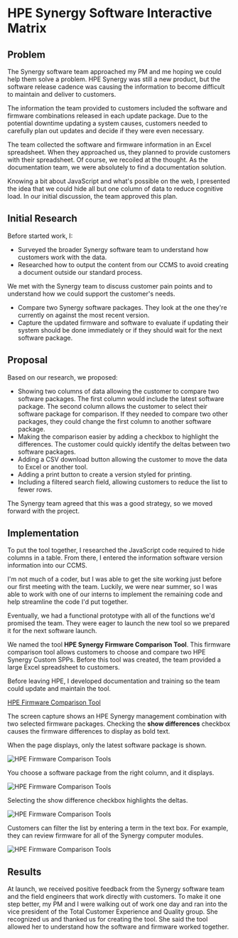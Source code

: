 

#  HPE Synergy Software Interactive Matrix

## Problem

The Synergy software team approached my PM and me hoping we could help them solve a problem. HPE Synergy was still a new product, but the software release cadence was causing the information to become difficult to maintain and deliver to customers.



The information the team provided to customers included the software and firmware combinations released in each update package. Due to the potential downtime updating a system causes, customers needed to carefully plan out updates and decide if they were even necessary.

The team collected the software and firmware information in an Excel spreadsheet. When they approached us, they planned to provide customers with their spreadsheet. Of course, we recoiled at the thought. As the documentation team, we were absolutely to find a documentation solution.



Knowing a bit about JavaScript and what's possible on the web, I presented the idea that we could hide all but one column of data to reduce cognitive load. In our initial discussion, the team approved this plan.

## Initial Research

Before started work, I:

- Surveyed the broader Synergy software team to understand how customers work with the data.
- Researched how to output the content from our CCMS to avoid creating a document outside our standard process. 

We met with the Synergy team to discuss customer pain points and to understand how we could support the customer's needs.

- Compare two Synergy software packages. They look at the one they're currently on against the most recent version.
- Capture the updated firmware and software to evaluate if updating their system should be done immediately or if they should wait for the next software package.

## Proposal

Based on our research, we proposed:

- Showing two columns of data allowing the customer to compare two software packages. The first column would include the latest software package. The second column allows the customer to select their software package for comparison. If they needed to compare two other packages, they could change the first column to another software package.
- Making the comparison easier by adding a checkbox to highlight the differences. The customer could quickly identify the deltas between two software packages.
- Adding a CSV download button allowing the customer to move the data to Excel or another tool.
- Adding a print button to create a version styled for printing.
- Including a filtered search field, allowing customers to reduce the list to fewer rows.

The Synergy team agreed that this was a good strategy, so we moved forward with the project.

## Implementation

To put the tool together, I researched the JavaScript code required to hide columns in a table. From there, I entered the information software version information into our CCMS.



I'm not much of a coder, but I was able to get the site working just before our first meeting with the team. Luckily, we were near summer, so I was able to work with one of our interns to implement the remaining code and help streamline the code I'd put together.



Eventually, we had a functional prototype with all of the functions we'd promised the team. They were eager to launch the new tool so we prepared it for the next software launch.



We named the tool **HPE Synergy Firmware Comparison Tool**. This firmware comparison tool allows customers to choose and compare two HPE Synergy Custom SPPs. Before this tool was created, the team provided a large Excel spreadsheet to customers.

Before leaving HPE, I developed documentation and training so the team could update and maintain the tool.

[HPE Firmware Comparison Tool](https://techhub.hpe.com/eginfolib/synergy/sw_release_info/C.6.1_IS.6.1.html)

The screen capture shows an HPE Synergy management combination with two selected firmware packages. Checking the **show differences** checkbox causes the firmware differences to display as bold text.

When the page displays, only the latest software package is shown. 

![HPE Firmware Comparison Tools](https://chriskpeterson.github.io/vuepress2/public/firmware-tool/synergy-firmware-initial-screen.png)

You choose a software package from the right column, and it displays.

![HPE Firmware Comparison Tools](https://chriskpeterson.github.io/vuepress2/public/firmware-tool/synergy-firmware-choose-spp.png)

Selecting the show difference checkbox highlights the deltas.

![HPE Firmware Comparison Tools](https://chriskpeterson.github.io/vuepress2/public/firmware-tool/synergy-firmware-deltas.png)

Customers can filter the list by entering a term in the text box. For example, they can review firmware for all of the Synergy computer modules.

![HPE Firmware Comparison Tools](https://chriskpeterson.github.io/vuepress2/public/firmware-tool/synergy-firmware-filter-search.png)

## Results

At launch, we received positive feedback from the Synergy software team and the field engineers that work directly with customers. To make it one step better, my PM and I were walking out of work one day and ran into the vice president of the Total Customer Experience and Quality group. She recognized us and thanked us for creating the tool. She said the tool allowed her to understand how the software and firmware worked together. 

